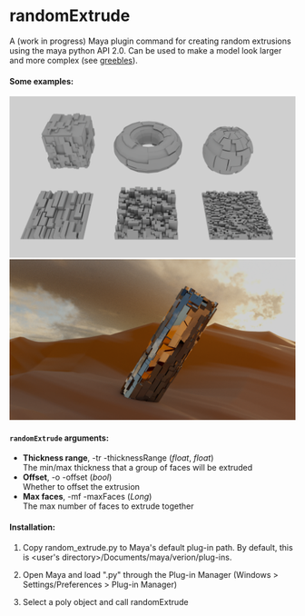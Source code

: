 # randomExtrude
A (work in progress) Maya plugin command for creating random extrusions using the maya python API 2.0. Can be used to make a model look larger and more complex (see [greebles](https://en.wikipedia.org/wiki/Greeble)). 

#### Some examples: 

<img src="images/random_extrude_examples.png" width="700" />
<img src="images/example_render.png" width="700" />

#### <code>randomExtrude</code> arguments:
- **Thickness range**, -tr -thicknessRange (*float*, *float*) <br>
The min/max thickness that a group of faces will be extruded 
- **Offset**, -o -offset (*bool*) <br>
Whether to offset the extrusion 
- **Max faces**, -mf -maxFaces (*Long*) <br>
The max number of faces to extrude together 

#### Installation: 

1. Copy random_extrude.py to Maya's default plug-in path. By default, this is <user's directory>/Documents/maya/verion/plug-ins.

2. Open Maya and load ".py" through the Plug-in Manager (Windows > Settings/Preferences > Plug-in Manager)

3. Select a poly object and call randomExtrude

